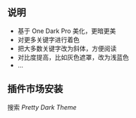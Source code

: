 ## 说明

- 基于 One Dark Pro 美化，更暗更美
- 对更多关键字进行着色
- 把大多数关键字改为斜体，方便阅读
- 对比度提高，比如灰色遮罩，改为浅蓝色
- ...


## 插件市场安装

搜索 *Pretty Dark Theme*
